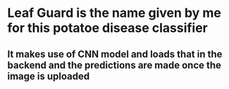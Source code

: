 # Leaf Guard is the name given by me for this potatoe disease classifier <br>
## It makes use of CNN model and loads that in the backend and the predictions are made once the image is uploaded<br>
